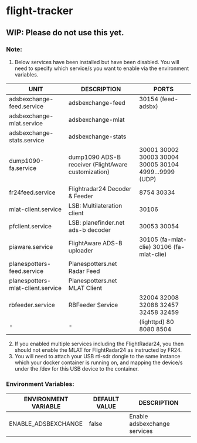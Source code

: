 # flight-tracker

## WIP: Please do not use this yet.

### Note: 
1. Below services have been installed but have been disabled. You will need to specify which service/s you want to enable via the environment variables.

| UNIT                              | DESCRIPTION                                         | PORTS                                               |
|-----------------------------------|-----------------------------------------------------|-----------------------------------------------------|
| adsbexchange-feed.service         | adsbexchange-feed                                   | 30154 (feed-adsbx)                                  |
| adsbexchange-mlat.service         | adsbexchange-mlat                                   |                                                     |
| adsbexchange-stats.service        | adsbexchange-stats                                  |                                                     |
| dump1090-fa.service               | dump1090 ADS-B receiver (FlightAware customization) | 30001 30002 30003 30004 30005 30104 4999…9999 (UDP) |
| fr24feed.service                  | Flightradar24 Decoder & Feeder                      | 8754 30334                                          |
| mlat-client.service               | LSB: Multilateration client                         | 30106                                               |
| pfclient.service                  | LSB: planefinder.net ads-b decoder                   | 30053 30054                                         |
| piaware.service                   | FlightAware ADS-B uploader                          | 30105 (fa-mlat-clie) 30106 (fa-mlat-clie)           |
| planespotters-feed.service        | Planespotters.net Radar Feed                        |                                                     |
| planespotters-mlat-client.service | Planespotters.net MLAT Client                       |                                                     |
| rbfeeder.service                  | RBFeeder Service                                    | 32004 32008 32088 32457 32458 32459                 |
| -                                 |  -                                                  | (lighttpd) 80 8080 8504                             |
2. If you enabled multiple services including the FlightRadar24, you then should not enable the MLAT for FlightRadar24 as instructed by FR24.
3. You will need to attach your USB rtl-sdr dongle to the same instance which your docker container is running on, and mapping the device/s under the /dev for this USB device to the container.

### Environment Variables:
| ENVIRONMENT VARIABLE | DEFAULT VALUE | DESCRIPTION                                                                                   |
|----------------------|---------------|-----------------------------------------------------------------------------------------------|
| ENABLE_ADSBEXCHANGE  | false         | Enable adsbexchange services                                                                 |